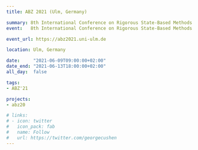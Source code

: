 ```yaml
---
title: ABZ 2021 (Ulm, Germany)

summary: 8th International Conference on Rigorous State-Based Methods
event:   8th International Conference on Rigorous State-Based Methods

event_url: https://abz2021.uni-ulm.de

location: Ulm, Germany

date:     "2021-06-09T09:00:00+02:00"
date_end: "2021-06-13T18:00:00+02:00"
all_day:  false

tags:
- ABZ'21

projects:
- abz20

# links:
# - icon: twitter
#   icon_pack: fab
#   name: Follow
#   url: https://twitter.com/georgecushen
---
```

